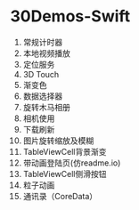 # 30Demos-Swift

1. 常规计时器
2. 本地视频播放
3. 定位服务
4. 3D Touch
5. 渐变色
6. 数据选择器
7. 旋转木马相册
8. 相机使用
9. 下载刷新
10. 图片旋转缩放及模糊
11. TableViewCell背景渐变
12. 带动画登陆页(仿readme.io)
13. TableViewCell侧滑按钮
14. 粒子动画
15. 通讯录（CoreData）
